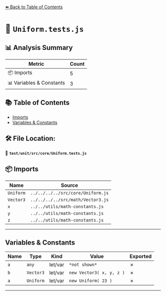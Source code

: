 [⬅️ Back to Table of Contents](../../../../index.md)

# 📄 `Uniform.tests.js`

## 📊 Analysis Summary

| Metric | Count |
|--------|-------|
| 📦 Imports | 5 |
| 📊 Variables & Constants | 3 |

## 📚 Table of Contents

- [Imports](#imports)
- [Variables & Constants](#variables-constants)

## 🛠️ File Location:
📂 **`test/unit/src/core/Uniform.tests.js`**

## 📦 Imports

| Name | Source |
|------|--------|
| `Uniform` | `../../../../src/core/Uniform.js` |
| `Vector3` | `../../../../src/math/Vector3.js` |
| `x` | `../../utils/math-constants.js` |
| `y` | `../../utils/math-constants.js` |
| `z` | `../../utils/math-constants.js` |


---

## Variables & Constants

| Name | Type | Kind | Value | Exported |
|------|------|------|-------|----------|
| `a` | `any` | let/var | `*not shown*` | ✗ |
| `b` | `Vector3` | let/var | `new Vector3( x, y, z )` | ✗ |
| `a` | `Uniform` | let/var | `new Uniform( 23 )` | ✗ |


---